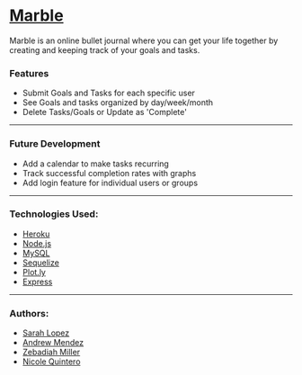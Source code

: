 # [Marble](https://safe-plains-71599.herokuapp.com/)

Marble is an online bullet journal where you can get your life together by creating and keeping track of your goals and tasks.

### Features

* Submit Goals and Tasks for each specific user
* See Goals and tasks organized by day/week/month
* Delete Tasks/Goals or Update as 'Complete'

___

### Future Development

* Add a calendar to make tasks recurring
* Track successful completion rates with graphs
* Add login feature for individual users or groups

___

### Technologies Used:

* [Heroku](https://www.heroku.com/home)
* [Node.js](https://nodejs.org/en/)
* [MySQL](https://www.mysql.com/)
* [Sequelize](https://sequelize.org/master/)
* [Plot.ly](https://plot.ly/)
* [Express](https://expressjs.com/)

___

### Authors:

* [Sarah Lopez](https://github.com/Sarah-Lopez)
* [Andrew Mendez](https://github.com/MendezAndrewM)
* [Zebadiah Miller](https://github.com/Zebadiahmiller)
* [Nicole Quintero](https://github.com/nicolequintero7)

